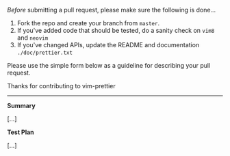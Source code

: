 *Before* submitting a pull request, please make sure the following is done...

1. Fork the repo and create your branch from `master`.
2. If you've added code that should be tested, do a sanity check on `vim8` and `neovim`
3. If you've changed APIs, update the README and documentation `./doc/prettier.txt`

Please use the simple form below as a guideline for describing your pull request.

Thanks for contributing to vim-prettier

* * * 

**Summary**

[...]

**Test Plan**

[...]
